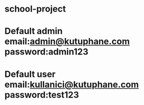 # school-project

# Default admin email:admin@kutuphane.com password:admin123
# Default user email:kullanici@kutuphane.com password:test123
